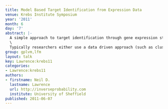 ```yaml
---
title: Model Based Target Identification from Expression Data
venue: Krebs Institute Symposium
year: '2011'
month: 6
day: '7'
abstract: |-
  A simple approach to target identification through gene expression studies has been to cluster the expression profiles and look for coregulated genes within clusters. Within systems biology mechanistic models of gene expression are typically constructed through differential equations. mRNA’s production is taken to be proportional to transcription factor activity (with the proportionality given by the sensitivity) and the mRNA is assumed to decay at a particular rate. The assumption that coregulated genes have similar profiles is equivalent to assuming both the decay and the sensitivity are high.\
  \
  Typically researchers either use a data driven approach (such as clustering) or a model based approach (such as differential equations). In this talk we advocate hybrid techniques which have aspects of the mechanistic and data driven models. We combine simple differential equation models with Gaussian process priors to make probabilistic models with mechanistic underpinnings. We show applications in target identification from mRNA measurements.
group: gplvm,lfm
layout: talk
key: Lawrence:krebs11
categories:
- Lawrence:krebs11
authors:
- firstname: Neil D.
  lastname: Lawrence
  url: http://inverseprobability.com
  institute: University of Sheffield
published: 2011-06-07
---
```

